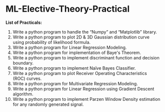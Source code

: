# ML-Elective-Theory-Practical

**List of Practicals:**
 1) Write a python program to handle the “Numpy” and “Matplotlib” library.
 2) Write a python program to plot 2D & 3D Gaussian distribution curve using probability of     likelihood formula.
 3) Write a python program for Linear Regression Modeling.
 4) Write a python program for implementation of Baye's Theorem.
 5) Write a python program to implement discriminant function and decision boundary.
 6) Write a python program to implement Naïve Bayes Classifier.
 7) Write a python program to plot Receiver Operating Characteristics (ROC) curves.
 8) Write a python program for Multivariate Regression Modeling.
 9) Write a python program for Linear Regression using Gradient Descent algorithm.
10) Write a python program to implement Parzen Window Density estimation for any randomly generated signal.

